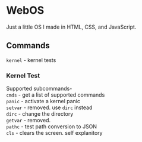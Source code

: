 # WebOS
Just a little OS I made in HTML, CSS, and JavaScript.
## Commands
```kernel``` - kernel tests
### Kernel Test
Supported subcommands-<br>
```cmds``` - get a list of supported commands<br>
```panic``` - activate a kernel panic<br>
```setvar``` - removed. use ```dirc``` instead<br>
```dirc``` - change the directory<br>
```getvar``` - removed.<br>
```pathc``` - test path conversion to JSON<br>
```cls``` - clears the screen. self explanitory<br>
